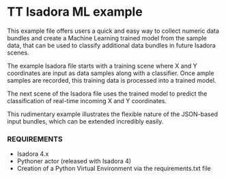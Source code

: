 # TT Isadora ML example

This example file offers users a quick and easy way to collect numeric data bundles and create a Machine Learning trained model from the sample data, that can be used to classify additional data bundles in future Isadora scenes.

The example Isadora file starts with a training scene where X and Y coordinates are input as data samples along with a classifier. Once ample samples are recorded, this training data is processed into a trained model.

The next scene of the Isadora file uses the trained model to predict the classification of real-time incoming X and Y coordinates.

This rudimentary example illustrates the flexible nature of the JSON-based input bundles, which can be extended incredibly easily.

### REQUIREMENTS

* Isadora 4.x
* Pythoner actor (released with Isadora 4)
* Creation of a Python Virtual Environment via the requirements.txt file
